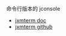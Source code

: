
命令行版本的 jconsole

- [jxmterm doc](https://docs.cyclopsgroup.org/jmxterm)
- [jxmterm github](https://github.com/jiaqi/jmxterm)